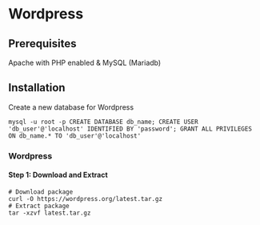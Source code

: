 # Wordpress

## Prerequisites

Apache with PHP enabled & MySQL (Mariadb)

## Installation 

Create a new database for Wordpress
```
mysql -u root -p CREATE DATABASE db_name; CREATE USER 'db_user'@'localhost' IDENTIFIED BY 'password'; GRANT ALL PRIVILEGES ON db_name.* TO 'db_user'@'localhost'
```

### Wordpress

#### Step 1: Download and Extract
```
# Download package
curl -O https://wordpress.org/latest.tar.gz
# Extract package
tar -xzvf latest.tar.gz
```


